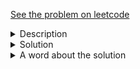 <a href="https://leetcode.com/problems/poor-pigs/"> See the problem on leetcode </a>
<details>
    <summary>Description</summary>
    <div class="content__u3I1 question-content__JfgR">
        <div>
            <p>There are <code>buckets</code> buckets of liquid, where <strong>exactly one</strong> of the buckets is poisonous. To figure out which one is poisonous, you feed some number of (poor) pigs the liquid to see whether they will die or not. Unfortunately, you only have <code>minutesToTest</code> minutes to determine which bucket is poisonous.</p>
            <p>You can feed the pigs according to these steps:</p>
            <ol>
                <li>Choose some live pigs to feed.</li>
                <li>For each pig, choose which buckets to feed it. The pig will consume all the chosen buckets simultaneously and will take no time.</li>
                <li>Wait for <code>minutesToDie</code> minutes. You may <strong>not</strong> feed any other pigs during this time.</li>
                <li>After <code>minutesToDie</code> minutes have passed, any pigs that have been fed the poisonous bucket will die, and all others will survive.</li>
                <li>Repeat this process until you run out of time.</li>
            </ol>
            <p>Given <code>buckets</code>, <code>minutesToDie</code>, and <code>minutesToTest</code>, return <em>the <strong>minimum</strong> number of pigs needed to figure out which bucket is poisonous within the allotted time</em>.</p>
            <p>&nbsp;</p>
            <p><strong>Example 1:</strong></p>
            <pre><strong>Input:</strong> buckets = 1000, minutesToDie = 15, minutesToTest = 60
	<strong>Output:</strong> 5
	</pre>
            <p><strong>Example 2:</strong></p>
            <pre><strong>Input:</strong> buckets = 4, minutesToDie = 15, minutesToTest = 15
	<strong>Output:</strong> 2
	</pre>
            <p><strong>Example 3:</strong></p>
            <pre><strong>Input:</strong> buckets = 4, minutesToDie = 15, minutesToTest = 30
	<strong>Output:</strong> 2
	</pre>
            <p>&nbsp;</p>
            <p><strong>Constraints:</strong></p>
            <ul>
                <li><code>1 &lt;= buckets &lt;= 1000</code></li>
                <li><code>1 &lt;=&nbsp;minutesToDie &lt;=&nbsp;minutesToTest &lt;= 100</code></li>
            </ul>
        </div>
    </div>
</details>

<details>
    <summary>Solution</summary>
	
```java
class Solution {
public int poorPigs(int buckets, int minutesToDie, int minutesToTest) {
int tests = minutesToTest/minutesToDie;
int numPigs = 0;
while (true){
	if (Math.pow(tests + 1, numPigs) >= buckets)
		break;
	numPigs++;
	}
return numPigs;
}
}
```

</details>
<details>
    <summary>A word about the solution</Summary>
    More on this soon..
</details>
